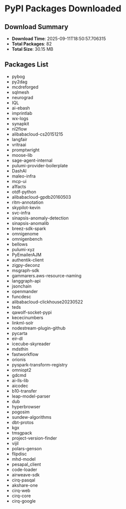 # PyPI Packages Downloaded

## Download Summary
- **Download Time**: 2025-09-11T18:50:57.706315
- **Total Packages**: 82
- **Total Size**: 30.15 MB

## Packages List
- pybog
- py2dag
- mcdreforged
- sqlmesh
- neurograd
- IQL
- ai-ebash
- imprintlab
- wx-logs
- synapkit
- nl2flow
- alibabacloud-cs20151215
- langfair
- vritraai
- promptwright
- moose-lib
- sage-agent-internal
- pulumi-provider-boilerplate
- DashAI
- maleo-infra
- mcp-ui
- a1facts
- otdf-python
- alibabacloud-gpdb20160503
- ritm-annotation
- skypilot-kevin
- svc-infra
- sinapsis-anomaly-detection
- sinapsis-anomalib
- breez-sdk-spark
- omnigenome
- omnigenbench
- bellows
- pulumi-xyz
- PyEmailerAJM
- authentik-client
- zigpy-deconz
- msgraph-sdk
- gammarers.aws-resource-naming
- langgraph-api
- jsonchain
- openmander
- funcdesc
- alibabacloud-clickhouse20230522
- teds
- qawolf-socket-pypi
- kececinumbers
- linkml-solr
- nodestream-plugin-github
- pycarta
- eir-dl
- icecube-skyreader
- mdsthin
- fastworkflow
- orionis
- pyspark-transform-registry
- omniopt2
- gdcmd
- ai-lls-lib
- aicodec
- b10-transfer
- leap-model-parser
- dub
- hyperbrowser
- pogosim
- sundew-algorithms
- dbt-protos
- kgx
- tmsgpack
- project-version-finder
- vijil
- polars-genson
- flipdisc
- mhd-model
- pesapal_client
- code-loader
- airweave-sdk
- cirq-pasqal
- akshare-one
- cirq-web
- cirq-core
- cirq-google

